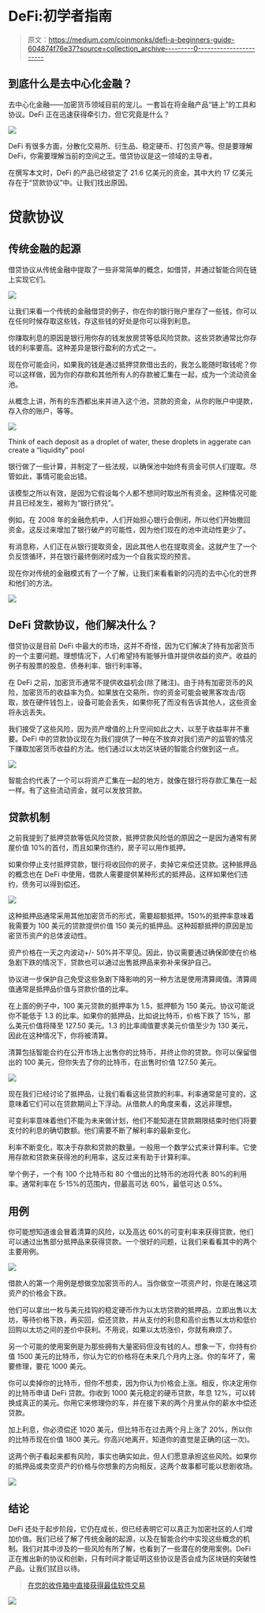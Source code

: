 # DeFi:初学者指南

> 原文：<https://medium.com/coinmonks/defi-a-beginners-guide-604874f76e37?source=collection_archive---------0----------------------->

## 到底什么是去中心化金融？

去中心化金融——加密货币领域目前的宠儿。一套旨在将金融产品“链上”的工具和协议。DeFi 正在迅速获得牵引力，但它究竟是什么？

![](img/6cf40e1bf7659afc21fa6401d4559a54.png)

DeFi 有很多方面，分散化交易所、衍生品、稳定硬币、打包资产等。但是要理解 DeFi，你需要理解当前的空间之王。借贷协议是这一领域的主导者。

在撰写本文时，DeFi 的产品已经锁定了 21.6 亿美元的资金。其中大约 17 亿美元存在于“贷款协议”中。让我们找出原因。

# 贷款协议

## 传统金融的起源

借贷协议从传统金融中提取了一些非常简单的概念，如借贷，并通过智能合同在链上实现它们。

![](img/ff2d63a02cbf3a88827b3bdbefdb1ded.png)

让我们来看一个传统的金融借贷的例子，你在你的银行账户里存了一些钱，你可以在任何时候存取这些钱，存这些钱的好处是你可以得到利息。

你赚取利息的原因是银行用你存的钱发放房贷等低风险贷款。这些贷款通常比你存钱的利率要高。这种差异是银行盈利的方式之一。

现在你可能会问，如果我的钱是通过抵押贷款借出去的，我怎么能随时取钱呢？你可以这样做，因为你的存款和其他所有人的存款被汇集在一起，成为一个流动资金池。

从概念上讲，所有的东西都出来并进入这个池，贷款的资金，从你的账户中提款，存入你的账户，等等。

![](img/7fe99354138ddae36b2e99cd96093c86.png)

Think of each deposit as a droplet of water, these droplets in aggerate can create a “liquidity” pool

银行做了一些计算，并制定了一些法规，以确保池中始终有资金可供人们提取。尽管如此，事情可能会出错。

该模型之所以有效，是因为它假设每个人都不想同时取出所有资金。这种情况可能并且已经发生，被称为“银行挤兑”。

例如，在 2008 年的金融危机中，人们开始担心银行会倒闭，所以他们开始撤回资金。这反过来增加了银行破产的可能性，因为他们现在的池中流动性更少了。

有消息称，人们正在从银行提取资金，因此其他人也在提取资金。这就产生了一个负反馈循环，并在银行最终倒闭时成为一个自我实现的预言。

现在你对传统的金融模式有了一个了解，让我们来看看新的闪亮的去中心化的世界和他们的方法。

![](img/b359cd89bc200c9db861d928f39f2e43.png)

## DeFi 贷款协议，他们解决什么？

借贷协议是目前 DeFi 中最大的市场，这并不奇怪，因为它们解决了持有加密货币的一个主要问题。理想情况下，人们希望持有能够升值并提供收益的资产。收益的例子有股票的股息、债券利率、银行利率等。

在 DeFi 之前，加密货币通常不提供收益机会(除了赌注)。由于持有加密货币的风险，加密货币的收益率为负。如果放在交易所，你的资金可能会被黑客攻击/窃取，放在硬件钱包上，设备可能会丢失，如果你死了而没有告诉其他人，这些资金将永远丢失。

我们接受了这些风险，因为资产增值的上升空间如此之大，以至于收益率并不重要。DeFi 中的贷款协议现在为我们提供了一种在不放弃对我们资产的监管的情况下赚取加密货币收益的方法。他们通过以太坊区块链的智能合约做到这一点。

![](img/5c63acf00277c662fb96b2ff7fafea0e.png)

智能合约代表了一个可以将资产汇集在一起的地方，就像在银行将存款汇集在一起一样。有了这些流动资金，就可以发放贷款。

## 贷款机制

之前我提到了抵押贷款等低风险贷款，抵押贷款风险低的原因之一是因为通常有房屋价值 10%的首付，而且如果你违约，房子可以用作抵押。

如果你停止支付抵押贷款，银行将收回你的房子，卖掉它来偿还贷款。这种抵押品的概念也在 DeFi 中使用，借款人需要提供某种形式的抵押品，这样如果他们违约，债务可以得到偿还。

![](img/f8a97a65340b4b7c078a0f7ab30df798.png)

这种抵押品通常采用其他加密货币的形式，需要超额抵押。150%的抵押率意味着我需要为 100 美元的贷款提供价值 150 美元的抵押品。这种超额抵押的原因是加密货币资产的总体波动性。

资产价格在一天之内波动+/- 50%并不罕见。因此，协议需要通过确保即使在价格急剧下跌的情况下，贷款也可以通过出售抵押品来弥补来保护自己。

协议进一步保护自己免受这些急剧下降影响的另一种方法是使用清算阈值。清算阈值通常是抵押品价值与贷款价值的比率。

在上面的例子中，100 美元贷款的抵押率为 1.5，抵押额为 150 美元。协议可能说你不能低于 1.3 的比率。如果你的抵押品，比如说比特币，价格下跌了 15%，那么美元价值将降至 127.50 美元。1.3 的比率阈值要求美元价值至少为 130 美元，因此在这种情况下，你将被清算。

清算包括智能合约在公开市场上出售你的比特币，并终止你的贷款。你可以保留借出的 100 美元，但你失去了你的比特币，在出售时价值 127.50 美元。

![](img/0406f2d551aac87ca42fc07c3c6f113a.png)

现在我们已经讨论了抵押品，让我们看看这些贷款的利率。利率通常是可变的，这意味着它们可以在贷款期间上下浮动。从借款人的角度来看，这远非理想。

可变利率意味着他们不能为未来做计划，他们不能知道在贷款期限结束时他们将要支付的利息的确切数额。他们需要不断了解利率的最新变化。

利率不断变化，取决于存款和贷款的数量。一般用一个数学公式来计算利率。它使用存款和贷款来获得池的利用率，这反过来有助于计算利率。

举个例子，一个有 100 个比特币和 80 个借出的比特币的池将代表 80%的利用率。通常利率在 5-15%的范围内，但最高可达 60%，最低可达 0.5%。

## 用例

你可能想知道谁会冒着清算的风险，以及高达 60%的可变利率来获得贷款，他们可以通过出售部分抵押品来获得贷款。一个很好的问题，让我们来看看其中的两个主要用例。

![](img/5b4cd48ae5520ee2dda389104c23bc1f.png)

借款人的第一个用例是想做空加密货币的人。当你做空一项资产时，你是在赌这项资产的价格会下跌。

他们可以拿出一枚与美元挂钩的稳定硬币作为以太坊贷款的抵押品，立即出售以太坊，等待价格下跌，再买回，偿还贷款，并从支付的利息和高价出售以太坊和低价回购以太坊之间的差价中获利。不用说，如果以太坊涨价，你就有麻烦了。

另一个可能的使用案例是为那些拥有大量密码但没有钱的人。想象一下，你持有价值 1500 美元的比特币，你认为它的价格将在未来几个月内上涨。你的车坏了，需要修理，要花 1000 美元。

你可以卖掉你的比特币，但你不想卖，因为你认为价格会上涨。相反，你决定用你的比特币申请 DeFi 贷款。你收到 1000 美元稳定的硬币贷款，年息 12%，可以转换成真正的美元。你用它来修理你的车，并在接下来的两个月里从你的薪水中偿还贷款。

加上利息，你必须偿还 1020 美元，但比特币在过去两个月上涨了 20%，所以你的比特币现在价值 1800 美元。你高兴地离开，知道你的直觉是正确的(这一次)。

这两个例子看起来都有风险，事实也确实如此，但人们愿意承担这些风险。如果你的抵押品或卖空资产的价格与你想象的方向相反，这两个故事都可能以悲剧收场。

![](img/dd3b3e1d932fc28fe5c9c31a9d801b29.png)

## 结论

DeFi 还处于起步阶段，它仍在成长，但已经表明它可以真正为加密社区的人们增加价值。我们已经了解了传统金融的起源，以及在智能合约中实现这些概念的机制。我们对其中涉及的一些风险有所了解，也看到了一些潜在的使用案例。DeFi 正在推出新的协议和创新，只有时间才能证明这些协议是否会成为区块链的突破性产品。让我们拭目以待。

> [在您的收件箱中直接获得最佳软件交易](https://coincodecap.com/?utm_source=coinmonks)

[![](img/7c0b3dfdcbfea594cc0ae7d4f9bf6fcb.png)](https://coincodecap.com/?utm_source=coinmonks)